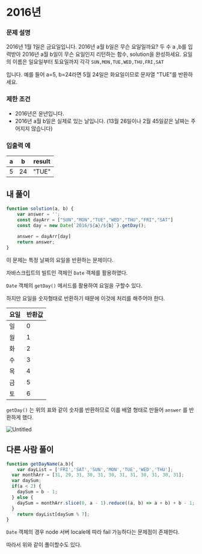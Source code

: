 # 2016년

### **문제 설명**

2016년 1월 1일은 금요일입니다. 2016년 a월 b일은 무슨 요일일까요? 두 수 a ,b를 입력받아 2016년 a월 b일이 무슨 요일인지 리턴하는 함수, solution을 완성하세요. 요일의 이름은 일요일부터 토요일까지 각각 `SUN,MON,TUE,WED,THU,FRI,SAT`

입니다. 예를 들어 a=5, b=24라면 5월 24일은 화요일이므로 문자열 "TUE"를 반환하세요.

### 제한 조건

- 2016년은 윤년입니다.
- 2016년 a월 b일은 실제로 있는 날입니다. (13월 26일이나 2월 45일같은 날짜는 주어지지 않습니다)

### **입출력 예**

| a | b | result |
| --- | --- | --- |
| 5 | 24 | "TUE" |

## 내 풀이

```jsx
function solution(a, b) {
    var answer = '';
    const dayArr = ["SUN","MON","TUE","WED","THU","FRI","SAT"]
    const day = new Date(`2016/${a}/${b}`).getDay(); 
    
    answer = dayArr[day]
    return answer;
}
```

이 문제는 특정 날짜의 요일을 반환하는 문제이다.

자바스크립트의 빌트인 객체인 `Date` 객체를 활용하였다.

`Date` 객체의 `getDay()` 메서드를 활용하여 요일을 구할수 있다.

하지만 요일을 숫자형태로 반환하기 때문에 이것에 처리를 해주어야 한다.

| 요일 | 반환값 |
| --- | --- |
| 일 | 0 |
| 월 | 1 |
| 화 | 2 |
| 수 | 3 |
| 목 | 4 |
| 금 | 5 |
| 토 | 6 |

`getDay()` 는 위의 표와 같이 숫자를 반환하므로 이를 배열 형태로 만들어 `answer` 를 반환하게 했다.

![Untitled](https://s3-us-west-2.amazonaws.com/secure.notion-static.com/26ca2ba7-c49f-42e2-b7a9-c21b60b28eed/Untitled.png)

## 다른 사람 풀이

```jsx
function getDayName(a,b){
    var dayList = ['FRI','SAT','SUN','MON','TUE','WED','THU'];
  var monthArr = [31, 29, 31, 30, 31, 30, 31, 31, 30, 31, 30, 31];
  var daySum;
  if(a < 2) {
    daySum = b - 1;
  } else {
    daySum = monthArr.slice(0, a - 1).reduce((a, b) => a + b) + b - 1;
  }
    return dayList[daySum % 7];
}
```

`Date` 객체의 경우 node 서버 locale에 따라 fail 가능하다는 문제점이 존재한다.

따라서 위와 같이 풀이할수도 있다.